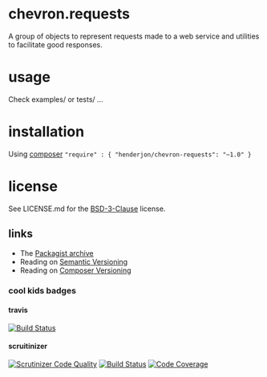 # chevron.requests

A group of objects to represent requests made to a web service and utilities to
facilitate good responses.

# usage

Check examples/ or tests/ ...

# installation

Using [composer](http://getcomposer.org/) `"require" : { "henderjon/chevron-requests": "~1.0" }`

# license

See LICENSE.md for the [BSD-3-Clause](http://opensource.org/licenses/BSD-3-Clause) license.

## links

  - The [Packagist archive](https://packagist.org/packages/henderjon/chevron-requests)
  - Reading on [Semantic Versioning](http://semver.org/)
  - Reading on [Composer Versioning](https://getcomposer.org/doc/01-basic-usage.md#package-versions)

### cool kids badges

#### travis

[![Build Status](https://travis-ci.org/henderjon/chevron.requests.svg?branch=master)](https://travis-ci.org/henderjon/chevron.requests)

#### scruitinizer

[![Scrutinizer Code Quality](https://scrutinizer-ci.com/g/henderjon/chevron.requests/badges/quality-score.png?b=master)](https://scrutinizer-ci.com/g/henderjon/chevron.requests/?branch=master)
[![Build Status](https://scrutinizer-ci.com/g/henderjon/chevron.requests/badges/build.png?b=master)](https://scrutinizer-ci.com/g/henderjon/chevron.requests/build-status/master)
[![Code Coverage](https://scrutinizer-ci.com/g/henderjon/chevron.requests/badges/coverage.png?b=master)](https://scrutinizer-ci.com/g/henderjon/chevron.requests/?branch=master)





